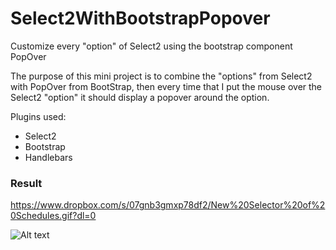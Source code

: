 # Select2WithBootstrapPopover
Customize every "option" of Select2 using the bootstrap component PopOver


The purpose of this mini project is to combine the "options" from Select2 with PopOver from BootStrap, then every time that
I put the mouse over the Select2 "option" it should display a popover around the option.

Plugins used:
* Select2
* Bootstrap
* Handlebars
 
### Result ###
https://www.dropbox.com/s/07gnb3gmxp78df2/New%20Selector%20of%20Schedules.gif?dl=0

![Alt text](https://www.dropbox.com/s/07gnb3gmxp78df2/New%20Selector%20of%20Schedules.gif?dl=0 "Select2 with PopOver")
